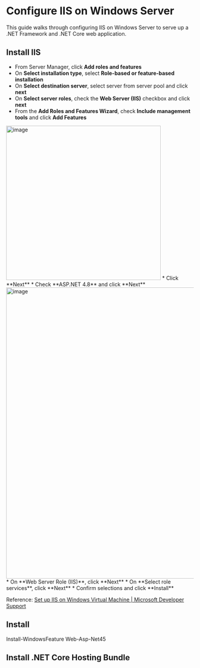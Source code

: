 # Configure IIS on Windows Server
This guide walks through configuring IIS on Windows Server to serve up a .NET Framework and .NET Core web application.

## Install IIS
* From Server Manager, click **Add roles and features**
* On **Select installation type**, select **Role-based or feature-based installation**
* On **Select destination server**, select server from server pool and click **next**
* On **Select server roles**, check the **Web Server (IIS)** checkbox and click **next**
* From the **Add Roles and Features Wizard**, check **Include management tools** and click **Add Features**
<img width="415" alt="image" src="https://user-images.githubusercontent.com/100947826/192176892-1bfe8fd4-ca26-48de-a57d-5fd0ee9d3e4a.png">
* Click **Next**
* Check **ASP.NET 4.8** and click **Next**
<img width="783" alt="image" src="https://user-images.githubusercontent.com/100947826/192177026-f4c324a7-8325-4ee9-a973-bf7dcfe2f174.png">
* On **Web Server Role (IIS)**, click **Next**
* On **Select role services**, click **Next**
* Confirm selections and click **Install**

Reference: [Set up IIS on Windows Virtual Machine | Microsoft Developer Support](https://devblogs.microsoft.com/premier-developer/set-up-iis-on-windows-virtual-machine/)

## Install 
Install-WindowsFeature Web-Asp-Net45

## Install .NET Core Hosting Bundle
